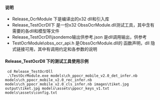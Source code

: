 #### 说明
- Release_OcrModule 下是编译出的x32 dll和引入库
- Release_TestOcrDll下 是一份x32 ObssOcrModule.dll测试工具，其中含有需要的各dll和模型等文件
- Release_TestOcrDll\jsondemo输出供参考.json 是dll调用输出，供参考
- TestOcrModule\obss_ocr_api.h 是ObssOcrModule.dll的 函数声明，dll 隐式链接可用，其中有调用约定和各参数的说明

####  Release_TestOcrDll 下的测试工具使用示例

```
 cd Release_TestOcrDll
 .\TestOcrModule.exe models\ch_ppocr_mobile_v2.0_det_infer.nb models\ch_ppocr_mobile_v2.0_rec_infer.nb models\ch_ppocr_mobile_v2.0_cls_infer.nb images\tiket.jpg output\tiket.jpg models\assets\ppocr_keys_v1.txt models\assets\config.txt
```